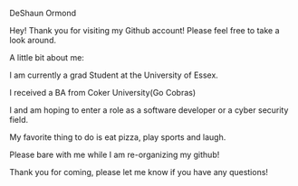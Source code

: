 DeShaun Ormond

Hey! Thank you for visiting my Github account! Please feel free to take a look around. 

A little bit about me: 

I am currently a grad Student at the University of Essex. 

I received a BA from Coker University(Go Cobras)

I and am hoping to enter a role as a software developer or a cyber security field. 

My favorite thing to do is eat pizza, play sports and laugh.

Please bare with me while I am re-organizing my github! 

Thank you for coming, please let me know if you have any questions!


